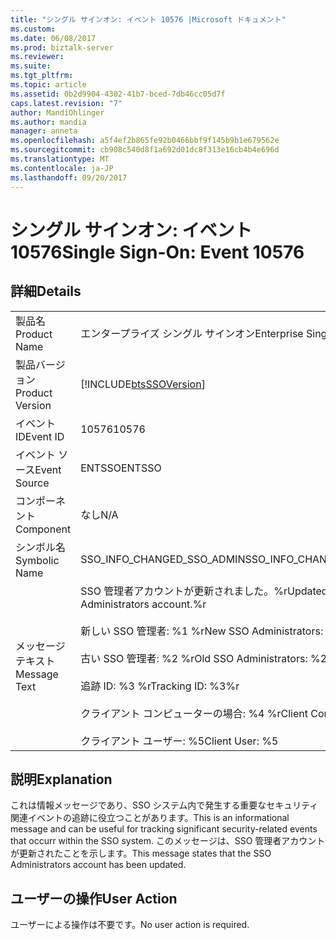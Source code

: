 ```yaml
---
title: "シングル サインオン: イベント 10576 |Microsoft ドキュメント"
ms.custom: 
ms.date: 06/08/2017
ms.prod: biztalk-server
ms.reviewer: 
ms.suite: 
ms.tgt_pltfrm: 
ms.topic: article
ms.assetid: 0b2d9904-4302-41b7-bced-7db46cc05d7f
caps.latest.revision: "7"
author: MandiOhlinger
ms.author: mandia
manager: anneta
ms.openlocfilehash: a5f4ef2b865fe92b0466bbf9f145b9b1e679562e
ms.sourcegitcommit: cb908c540d8f1a692d01dc8f313e16cb4b4e696d
ms.translationtype: MT
ms.contentlocale: ja-JP
ms.lasthandoff: 09/20/2017
---
```

# <a name="single-sign-on-event-10576"></a><span data-ttu-id="557ee-102">シングル サインオン: イベント 10576</span><span class="sxs-lookup"><span data-stu-id="557ee-102">Single Sign-On: Event 10576</span></span>
## <a name="details"></a><span data-ttu-id="557ee-103">詳細</span><span class="sxs-lookup"><span data-stu-id="557ee-103">Details</span></span>  
  
|||  
|-|-|  
|<span data-ttu-id="557ee-104">製品名</span><span class="sxs-lookup"><span data-stu-id="557ee-104">Product Name</span></span>|<span data-ttu-id="557ee-105">エンタープライズ シングル サインオン</span><span class="sxs-lookup"><span data-stu-id="557ee-105">Enterprise Single Sign-On</span></span>|  
|<span data-ttu-id="557ee-106">製品バージョン</span><span class="sxs-lookup"><span data-stu-id="557ee-106">Product Version</span></span>|[!INCLUDE[btsSSOVersion](../includes/btsssoversion-md.md)]|  
|<span data-ttu-id="557ee-107">イベント ID</span><span class="sxs-lookup"><span data-stu-id="557ee-107">Event ID</span></span>|<span data-ttu-id="557ee-108">10576</span><span class="sxs-lookup"><span data-stu-id="557ee-108">10576</span></span>|  
|<span data-ttu-id="557ee-109">イベント ソース</span><span class="sxs-lookup"><span data-stu-id="557ee-109">Event Source</span></span>|<span data-ttu-id="557ee-110">ENTSSO</span><span class="sxs-lookup"><span data-stu-id="557ee-110">ENTSSO</span></span>|  
|<span data-ttu-id="557ee-111">コンポーネント</span><span class="sxs-lookup"><span data-stu-id="557ee-111">Component</span></span>|<span data-ttu-id="557ee-112">なし</span><span class="sxs-lookup"><span data-stu-id="557ee-112">N/A</span></span>|  
|<span data-ttu-id="557ee-113">シンボル名</span><span class="sxs-lookup"><span data-stu-id="557ee-113">Symbolic Name</span></span>|<span data-ttu-id="557ee-114">SSO_INFO_CHANGED_SSO_ADMIN</span><span class="sxs-lookup"><span data-stu-id="557ee-114">SSO_INFO_CHANGED_SSO_ADMIN</span></span>|  
|<span data-ttu-id="557ee-115">メッセージ テキスト</span><span class="sxs-lookup"><span data-stu-id="557ee-115">Message Text</span></span>|<span data-ttu-id="557ee-116">SSO 管理者アカウントが更新されました。%r</span><span class="sxs-lookup"><span data-stu-id="557ee-116">Updated SSO Administrators account.%r</span></span><br /><br /> <span data-ttu-id="557ee-117">新しい SSO 管理者: %1 %r</span><span class="sxs-lookup"><span data-stu-id="557ee-117">New SSO Administrators: %1%r</span></span><br /><br /> <span data-ttu-id="557ee-118">古い SSO 管理者: %2 %r</span><span class="sxs-lookup"><span data-stu-id="557ee-118">Old SSO Administrators: %2%r</span></span><br /><br /> <span data-ttu-id="557ee-119">追跡 ID: %3 %r</span><span class="sxs-lookup"><span data-stu-id="557ee-119">Tracking ID: %3%r</span></span><br /><br /> <span data-ttu-id="557ee-120">クライアント コンピューターの場合: %4 %r</span><span class="sxs-lookup"><span data-stu-id="557ee-120">Client Computer: %4%r</span></span><br /><br /> <span data-ttu-id="557ee-121">クライアント ユーザー: %5</span><span class="sxs-lookup"><span data-stu-id="557ee-121">Client User: %5</span></span>|  
  
## <a name="explanation"></a><span data-ttu-id="557ee-122">説明</span><span class="sxs-lookup"><span data-stu-id="557ee-122">Explanation</span></span>  
 <span data-ttu-id="557ee-123">これは情報メッセージであり、SSO システム内で発生する重要なセキュリティ関連イベントの追跡に役立つことがあります。</span><span class="sxs-lookup"><span data-stu-id="557ee-123">This is an informational message and can be useful for tracking significant security-related events that occurr within the SSO system.</span></span> <span data-ttu-id="557ee-124">このメッセージは、SSO 管理者アカウントが更新されたことを示します。</span><span class="sxs-lookup"><span data-stu-id="557ee-124">This message states that the SSO Administrators account has been updated.</span></span>  
  
## <a name="user-action"></a><span data-ttu-id="557ee-125">ユーザーの操作</span><span class="sxs-lookup"><span data-stu-id="557ee-125">User Action</span></span>  
 <span data-ttu-id="557ee-126">ユーザーによる操作は不要です。</span><span class="sxs-lookup"><span data-stu-id="557ee-126">No user action is required.</span></span>